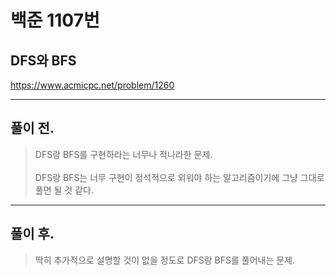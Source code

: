# 백준 1107번

## DFS와 BFS
https://www.acmicpc.net/problem/1260
___
## 풀이 전.
> DFS랑 BFS를 구현하라는 너무나 적나라한 문제. </br></br>
> DFS랑 BFS는 너무 구현이 정석적으로 외워야 하는 알고리즘이기에 그냥 그대로 풀면 될 것 같다.
___
## 풀이 후.
> 딱히 추가적으로 설명할 것이 없을 정도로 DFS랑 BFS를 풀어내는 문제.</br>